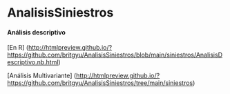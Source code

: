 # AnalisisSiniestros

#### Análisis descriptivo
 [En R] (http://htmlpreview.github.io/?https://github.com/britgyu/AnalisisSiniestros/blob/main/siniestros/AnalisisDescriptivo.nb.html)
 
 [Análisis Multivariante] (http://htmlpreview.github.io/?https://github.com/britgyu/AnalisisSiniestros/tree/main/siniestros)
